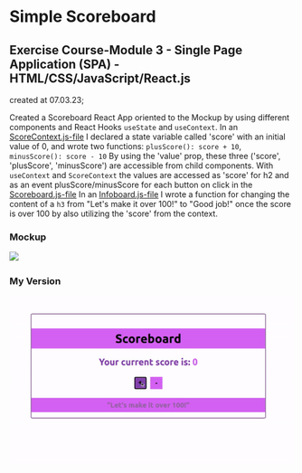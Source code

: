 # Simple Scoreboard

## Exercise Course-Module 3 - Single Page Application (SPA) - HTML/CSS/JavaScript/React.js

created at 07.03.23;

Created a Scoreboard React App oriented to the Mockup by using different components and React Hooks `useState` and `useContext`.
In an [ScoreContext.js-file](./scoreboard/src/context/ScoreContext.js) I declared a state variable called 'score' with an initial value of 0, and wrote two functions:
`plusScore(): score + 10`,
`minusScore(): score - 10`
By using the 'value' prop, these three ('score', 'plusScore', 'minusScore') are accessible from child components.
With `useContext` and `ScoreContext` the values are accessed as 'score' for h2 and as an event plusScore/minusScore for each button on click in the [Scoreboard.js-file](./scoreboard/src/components/Scoreboard.js)
In an [Infoboard.js-file](./scoreboard/src/components/Infoboard.js) I wrote a function for changing the content of a `h3` from "Let's make it over 100!" to "Good job!" once the score is over 100 by also utilizing the 'score' from the context.

### Mockup

[<img src="https://media.giphy.com/media/72yYFh28jJMbpKtNXZ/giphy.gif" width="280" />](https://media.giphy.com/media/72yYFh28jJMbpKtNXZ/giphy.gif)

### My Version

![my_version](./scoreboard/src/assets/my_version.gif)
